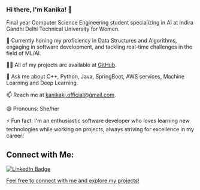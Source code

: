 ### Hi there, I'm Kanika! 👋
Final year Computer Science Engineering student specializing in AI at Indira Gandhi Delhi Technical University for Women.

🌱 Currently honing my proficiency in Data Structures and Algorithms, engaging in software development, and tackling real-time challenges in the field of ML/AI.

👨‍💻 All of my projects are available at [GitHub](https://github.com/kanikakj).

💬 Ask me about C++, Python, Java, SpringBoot, AWS services, Machine Learning and Deep Learning.

📫 Reach me at kanikakj.official@gmail.com.

😄 Pronouns: She/her
 
⚡ Fun fact: I'm an enthusiastic software developer who loves learning new technologies while working on projects, always striving for excellence in my career!

## Connect with Me:

<div id="badges">
  <a href="https://www.linkedin.com/in/kanika-kanojia-348620207/">
    <img src="https://img.shields.io/badge/LinkedIn-blue?style=for-the-badge&logo=linkedin&logoColor=white" alt="LinkedIn Badge"/>
</div>

Feel free to connect with me and explore my projects!
<br>
<img src="https://komarev.com/ghpvc/?username=kanikakj&style=flat-square&color=blue" alt=""/>
<!--
**kanikakj/kanikakj** is a ✨ _special_ ✨ repository because its `README.md` (this file) appears on your GitHub profile.

Here are some ideas to get you started:

- 🔭 I’m currently working on ...
- 🌱 I’m currently learning ...
- 👯 I’m looking to collaborate on ...
- 🤔 I’m looking for help with ...
- 💬 Ask me about ...
- 📫 How to reach me: ...
- 😄 Pronouns: ...
- ⚡ Fun fact: ...
-->
